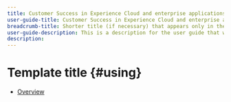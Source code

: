```yaml
---
title: Customer Success in Experience Cloud and enterprise applications
user-guide-title: Customer Success in Experience Cloud and enterprise applications
breadcrumb-title: Shorter title (if necessary) that appears only in the breadcrumb.
user-guide-description: This is a description for the user guide that will be displayed on the landing page.
description: 
---
```


# Template title {#using}

+ [Overview](overview.md)

<!--

Articles must be added to this TOC file in order to render.

Use this list format to specify links to articles and section headings that expand and collapse in the left rail of the user guide.

An article link CANNOT be used as a section heading.
-->
